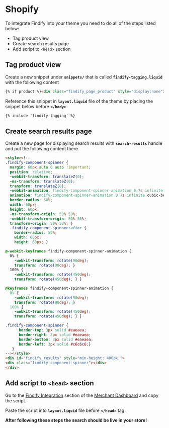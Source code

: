 # Shopify

To integrate Findify into your theme you need to do all of the steps listed below:

* Tag product view
* Create search results page
* Add script to `<head>` section


## Tag product view

Create a new snippet under __`snippets/`__ that is called __`findify-tagging.liquid`__ with the following content

```html
{% if product %}<div class="findify_page_product" style="display:none">{{product.id}}</div>{% endif %}
```

Reference this snippet in __`layout.liquid`__ file of the theme by placing the snippet below before __`</body>`__

```html
{% include 'findify-tagging' %}
```
## Create search results page

Create a new page for displaying search results with __`search-results`__ handle and put the following content there

```html
<style><!--
.findify-component-spinner {
  margin: 60px auto 0 auto !important;
  position: relative;
  -webkit-transform: translateZ(0);
  -ms-transform: translateZ(0);
  transform: translateZ(0);
  -webkit-animation: findify-component-spinner-animation 0.7s infinite cubic-bezier(0.67, 0.35, 0.7, 0.8);
  animation: findify-component-spinner-animation 0.7s infinite cubic-bezier(0.67, 0.35, 0.7, 0.8);
  border-radius: 50%;
  width: 60px;
  height: 60px;
  -ms-transform-origin: 50% 50%;
  -webkit-transform-origin: 50% 50%;
  transform-origin: 50% 50%; }
  .findify-component-spinner:after {
    border-radius: 50%;
    width: 60px;
    height: 60px; }

@-webkit-keyframes findify-component-spinner-animation {
  0% {
    -webkit-transform: rotate(90deg);
    transform: rotate(90deg); }
  100% {
    -webkit-transform: rotate(450deg);
    transform: rotate(450deg); } }

@keyframes findify-component-spinner-animation {
  0% {
    -webkit-transform: rotate(90deg);
    transform: rotate(90deg); }
  100% {
    -webkit-transform: rotate(450deg);
    transform: rotate(450deg); } }

.findify-component-spinner {
      border-top: 3px solid #eaeaea;
      border-right: 3px solid #eaeaea;
      border-bottom: 3px solid #eaeaea;
      border-left: 3px solid #c6c6c6;}
   }
--></style>
<div id="findify_results" style="min-height: 400px;">
<div class="findify-component-spinner"></div>
</div>
```

## Add script to `<head>` section

Go to the [Findify Integration](https://dashboard.findify.io/#/dashboard/integration-details) section of the [Merchant Dashboard](https://dashboard.findify.io) and copy the script. 

Paste the script into __`layout.liquid`__ file before __`</head>`__ tag.

__After following these steps the search should be live in your store!__


